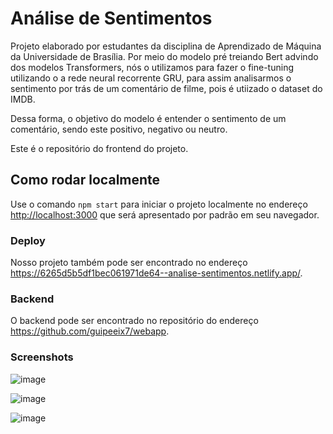 # Análise de Sentimentos

Projeto elaborado por estudantes da disciplina de Aprendizado de Máquina da Universidade de Brasília.
Por meio do modelo pré treiando Bert advindo dos modelos Transformers, nós o utilizamos para fazer o fine-tuning utilizando o a rede neural recorrente GRU, para assim analisarmos o sentimento por trás de um comentário de filme, pois é utiizado o dataset do IMDB. <br>

Dessa forma, o objetivo do modelo é entender o sentimento de um comentário, sendo este positivo, negativo ou neutro.<br>

Este é o repositório do frontend do projeto.

## Como rodar localmente

Use o comando `npm start` para iniciar o projeto localmente no endereço [http://localhost:3000](http://localhost:3000) que será apresentado por padrão em seu navegador.

### Deploy

Nosso projeto também pode ser encontrado no endereço https://6265d5b5df1bec061971de64--analise-sentimentos.netlify.app/. 

### Backend
O backend pode ser encontrado no repositório do endereço https://github.com/guipeeix7/webapp. 

### Screenshots
![image](https://user-images.githubusercontent.com/54644626/165858676-2eb3b429-50d9-4c8b-8309-2bef044526ca.png)

![image](https://user-images.githubusercontent.com/54644626/165858758-2599ab9b-4302-43b3-bca3-f093e6979682.png)


![image](https://user-images.githubusercontent.com/54644626/165858485-b1aa5004-5612-4010-81b6-8876d1247861.png)

